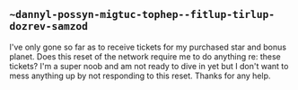 ## `~dannyl-possyn-migtuc-tophep--fitlup-tirlup-dozrev-samzod`
I've only gone so far as to receive tickets for my purchased star and bonus planet.  Does this reset of the network require me to do anything re: these tickets?  I'm a super noob and am not ready to dive in yet but I don't want to mess anything up by not responding to this reset.  Thanks for any help.